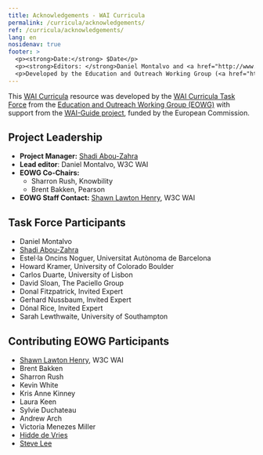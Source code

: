 ```yaml
---
title: Acknowledgements - WAI Curricula
permalink: /curricula/acknowledgements/
ref: /curricula/acknowledgements/
lang: en
nosidenav: true
footer: >
  <p><strong>Date:</strong> $Date</p>
  <p><strong>Editors: </strong>Daniel Montalvo and <a href="http://www.w3.org/People/shadi/">Shadi Abou-Zahra</a>. Contributors: <a href="https://www.w3.org/WAI/EO/EOWG-members">EOWG Participants</a>. </p>
  <p>Developed by the Education and Outreach Working Group (<a href="http://www.w3.org/WAI/EO/">EOWG</a>). Developed with support from the <a href="https://www.w3.org/WAI/about/projects/wai-guide/">WAI-Guide Project</a> funded by the European Commission (EC) under the Horizon 2020 program (Grant Agreement 822245).</p>
---
```


This [WAI Curricula](/curricula/) resource was developed by the [WAI Curricula Task Force](https://www.w3.org/WAI/EO/wiki/WAI_Curricula/WAI_Curricula_TF) from the [Education and Outreach Working Group (EOWG)](https://www.w3.org/WAI/EO/) with support from the [WAI-Guide project](https://www.w3.org/WAI/about/projects/wai-guide/), funded by the European Commission.

Project Leadership
------------------

-   **Project Manager:** [Shadi Abou-Zahra](https://www.w3.org/people/shadi/)
-   **Lead editor**: Daniel Montalvo, W3C WAI
-   **EOWG Co-Chairs:**
    -   Sharron Rush, Knowbility
    -   Brent Bakken, Pearson
-   **EOWG Staff Contact:** [Shawn Lawton Henry](https://www.w3.org/People/shawn), W3C WAI

Task Force Participants
------------------

-   Daniel Montalvo
-   [Shadi Abou-Zahra](https://www.w3.org/people/shadi/)
-   Estel·la Oncins Noguer, Universitat Autònoma de Barcelona
-   Howard Kramer, University of Colorado Boulder
-   Carlos Duarte, University of Lisbon
-   David Sloan, The Paciello Group
-   Donal Fitzpatrick, Invited Expert
-   Gerhard Nussbaum, Invited Expert
-   Dónal Rice, Invited Expert
-   Sarah Lewthwaite, University of Southampton

Contributing EOWG Participants
------------------------------

-   [Shawn Lawton Henry](https://www.w3.org/People/shawn), W3C WAI
-   Brent Bakken
-   Sharron Rush
-   Kevin White
-   Kris Anne Kinney
-   Laura Keen
-   Sylvie Duchateau
-   Andrew Arch
-   Victoria Menezes Miller
-   [Hidde de Vries](https://www.w3.org/people/hidde/)
-   [Steve Lee](https://www.w3.org/people/steve/)
